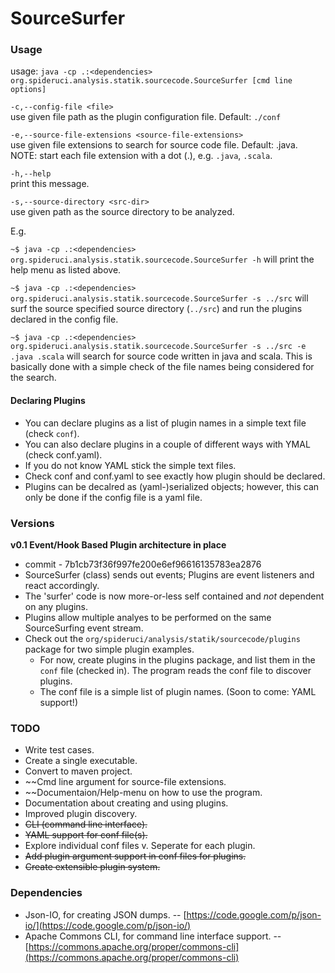 # SourceSurfer

### Usage

usage: `java -cp .:<dependencies> org.spideruci.analysis.statik.sourcecode.SourceSurfer [cmd line options]`

`-c,--config-file <file>`  
use given file path as the plugin configuration file. Default: `./conf`

`-e,--source-file-extensions <source-file-extensions>`  
use given file extensions to search for source code file. Default: .java. NOTE: start each file extension with a dot (.), e.g. `.java`, `.scala`.

`-h,--help`  
print this message.
 
`-s,--source-directory <src-dir>`  
use given path as the source directory to be analyzed.

E.g. 

`~$ java -cp .:<dependencies> org.spideruci.analysis.statik.sourcecode.SourceSurfer -h` will print the help menu as listed above.

`~$ java -cp .:<dependencies> org.spideruci.analysis.statik.sourcecode.SourceSurfer -s ../src` will surf the source specified source directory (`../src`) and run the plugins declared in the config file.

`~$ java -cp .:<dependencies> org.spideruci.analysis.statik.sourcecode.SourceSurfer -s ../src -e .java .scala` will search for source code written in java and scala. This is basically done with a simple check of the file names being considered for the search.

#### Declaring Plugins

- You can declare plugins as a list of plugin names in a simple text file (check `conf`).
- You can also declare plugins in a couple of different ways with YMAL (check conf.yaml).
- If you do not know YAML stick the simple text files.
- Check conf and conf.yaml to see exactly how plugin should be declared.
- Plugins can be decalred as (yaml-)serialized objects; however, this can only be done if the config file is a yaml file.

### Versions

**v0.1 Event/Hook Based Plugin architecture in place**  

- commit - 7b1cb73f36f997fe200e6ef96616135783ea2876
- SourceSurfer (class) sends out events; Plugins are event listeners and react accordingly.  
- The 'surfer' code is now more-or-less self contained and *not* dependent on any plugins.  
- Plugins allow multiple analyes to be performed on the same SourceSurfing event stream.  
- Check out the `org/spideruci/analysis/statik/sourcecode/plugins` package for two simple plugin examples.
  - For now, create plugins in the plugins package, and list them in the `conf` file (checked in). The program reads the conf file to discover plugins.
  - The conf file is a simple list of plugin names. (Soon to come: YAML support!)

### TODO

- Write test cases.
- Create a single executable.
- Convert to maven project.
- ~~Cmd line argument for source-file extensions.
- ~~Documentaion/Help-menu on how to use the program.
- Documentation about creating and using plugins.
- Improved plugin discovery.  
- ~~CLI (command line interface).~~  
- ~~YAML support for conf file(s).~~  
- Explore individual conf files v. Seperate for each plugin.  
- ~~Add plugin argument support in conf files for plugins.~~  
- ~~Create extensible plugin system.~~

### Dependencies

- Json-IO, for creating JSON dumps. -- [https://code.google.com/p/json-io/](https://code.google.com/p/json-io/)
- Apache Commons CLI, for command line interface support. -- [https://commons.apache.org/proper/commons-cli](https://commons.apache.org/proper/commons-cli)